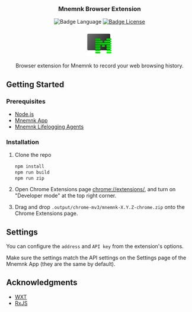 <div align="center">
  <h3 align="center">Mnemnk Browser Extension</h3>

![Badge Language] 
[![Badge License]][License]

  <a href="https://github.com/mnemnk/mnemnk-browser-extension">
    <img src="https://github.com/mnemnk/mnemnk-browser-extension/blob/main/docs/assets/Logo.png?raw=true" alt="Logo" width="71" height="71">
  </a>

  <p align="center">
    Browser extension for Mnemnk to record your web browsing history.
  </p>
</div>

## Getting Started

### Prerequisites

* [Node.js](https://nodejs.org/)
* [Mnemnk App](https://github.com/mnemnk/mnemnk-app)
* [Mnemnk Lifelogging Agents](https://github.com/mnemnk/mnemnk-lifelogging-agents)

### Installation


1. Clone the repo

   ```shell
   npm install
   npm run build
   npm run zip
   ```

2. Open Chrome Extensions page [chrome://extensions/](chrome://extensions/), and turn on "Developer mode" at the top right corner.

3. Drag and drop `.output/chrome-mv3/mnemnk-X.Y.Z-chrome.zip` onto the Chrome Extensions page.


## Settings

You can configure the `address` and `API key` from the extension's options.

Make sure the settings match the API settings on the Settings page of the Mnemnk App (they are the same by default).

## Acknowledgments

* [WXT](https://wxt.dev/)
* [RxJS](https://rxjs.dev/)

<!----------------------------------------------------------------------------->

[License]: LICENSE

<!----------------------------------{ Badges }--------------------------------->

[Badge Language]: https://img.shields.io/github/languages/top/mnemnk/mnemnk-browser-extension
[Badge License]: https://img.shields.io/github/license/mnemnk/mnemnk-browser-extension
